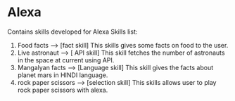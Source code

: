 # Alexa
 Contains skills developed for Alexa
Skills list:
1) Food facts         --> [fact skill]
  This skills gives some facts on food to the user.
2) Live astronaut     --> [ API skill]
   This skill fetches the number of astronauts in the space at current using API.
3) Mangalyan facts    --> [Language skill]
  This skill gives the facts about planet mars in HINDI language.
4) rock paper scissors --> [selection skill]
   This skills allows user to play rock paper scissors with alexa.
